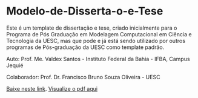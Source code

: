 # Modelo-de-Disserta-o-e-Tese
Este é um template de dissertação e tese, criado inicialmente para o Programa de Pós Graduação em Modelagem Computacional em Ciência e Tecnologia da UESC,
mas que pode e já está sendo utilizado por outros programas de Pós-graduação da UESC como template padrão.

Auto: Prof. Me. Valdex Santos - Instituto Federal da Bahia - IFBA, Campus Jequié

Colaborador: Prof. Dr. Francisco Bruno Souza Oliveira - UESC

[Baixe neste link](https://github.com/waldexsantos/Modelo-de-Disserta-o-e-Tese/archive/master.zip).
[Visualize o pdf aqui](https://github.com/waldexsantos/Modelo-de-Disserta-o-e-Tese/archive/master.zip)
